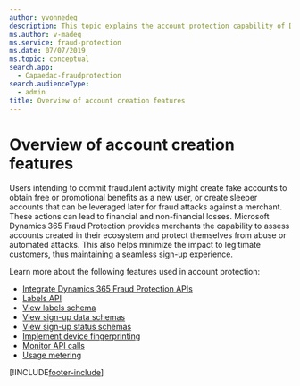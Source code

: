 ```yaml
---
author: yvonnedeq
description: This topic explains the account protection capability of Dynamics 365 Fraud Protection.
ms.author: v-madeq
ms.service: fraud-protection
ms.date: 07/07/2019
ms.topic: conceptual
search.app: 
  - Capaedac-fraudprotection
search.audienceType:
  - admin
title: Overview of account creation features
---
```


# Overview of account creation features

Users intending to commit fraudulent activity might create fake accounts to obtain free or promotional benefits as a new user, or create sleeper accounts that can be leveraged later for fraud attacks against a merchant. These actions can lead to financial and non-financial losses. Microsoft Dynamics 365 Fraud Protection provides merchants the capability to assess accounts created in their ecosystem and protect themselves from abuse or automated attacks. This also helps minimize the impact to legitimate customers, thus maintaining a seamless sign-up experience. 

Learn more about the following features used in account protection:

- [Integrate Dynamics 365 Fraud Protection APIs](integrate-real-time-api.md)
- [Labels API](labels-api.md)
- [View labels schema](labels-schema.md)
- [View sign-up data schemas](signup-schema.md)
- [View sign-up status schemas](signup-status-schema.md)
- [Implement device fingerprinting](device-fingerprinting.md)
- [Monitor API calls](monitoring.md)
- [Usage metering](metering.md)


[!INCLUDE[footer-include](includes/footer-banner.md)]